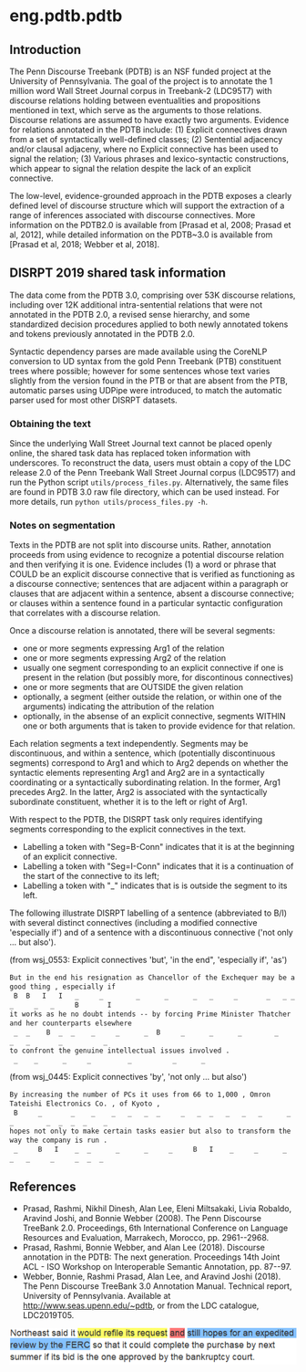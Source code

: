 # eng.pdtb.pdtb

## Introduction

The Penn Discourse Treebank (PDTB) is an NSF funded project at the University of Pennsylvania. The goal of the project is to annotate the 1 million word Wall Street Journal corpus in Treebank-2 (LDC95T7) with discourse relations holding between eventualities and propositions mentioned in text, which serve as the arguments to those relations. Discourse relations are assumed to have exactly two arguments. Evidence for relations annotated in the PDTB include: (1) Explicit connectives drawn from a set of syntactically well-defined classes; (2) Sentential adjacency and/or clausal adjaceny, where no Explicit connective has been used to signal the relation; (3) Various phrases and lexico-syntactic constructions, which appear to signal the relation despite the lack of an explicit connective.

The low-level, evidence-grounded approach in the PDTB exposes a clearly defined level of discourse structure which will support the extraction of a range of inferences associated with discourse connectives. More information on the PDTB2.0 is available from [Prasad et al, 2008; Prasad et al, 2012], while detailed information on the PDTB~3.0 is available from [Prasad et al, 2018; Webber et al, 2018].

## DISRPT 2019 shared task information

The data come from the PDTB 3.0, comprising over 53K discourse relations, including over 12K additional intra-sentential relations that were not annotated in the PDTB 2.0, a revised sense hierarchy, and some standardized decision procedures applied to both newly annotated tokens and tokens previously annotated in the PDTB 2.0.

Syntactic dependency parses are made available using the CoreNLP conversion to UD syntax from the gold Penn Treebank (PTB) constituent trees where possible; however for some sentences whose text varies slightly from the version found in the PTB or that are absent from the PTB, automatic parses using UDPipe were introduced, to match the automatic parser used for most other DISRPT datasets.

### Obtaining the text

Since the underlying Wall Street Journal text cannot be placed openly online, the shared task data has replaced token information with underscores. To reconstruct the data, users must obtain a copy of the LDC release 2.0 of the Penn Treebank Wall Street Journal corpus (LDC95T7) and run the Python script `utils/process_files.py`. Alternatively, the same files are found in PDTB 3.0 raw file directory, which can be used instead. For more details, run `python utils/process_files.py -h`. 

### Notes on segmentation

Texts in the PDTB are not split into discourse units. Rather, annotation proceeds from using evidence to recognize a potential discourse relation and then verifying it is one. Evidence includes (1) a word or phrase that COULD be an explicit discourse connective that is verified as functioning as a discourse connective; sentences that are adjacent within a paragraph or clauses that are adjacent within a sentence, absent a discourse connective; or clauses within a sentence found in a particular syntactic configuration that correlates with a discourse relation.

Once a discourse relation is annotated, there will be several segments:
  * one or more segments expressing Arg1 of the relation
  * one or more segments expressing Arg2 of the relation
  * usually one segment corresponding to an explicit connective if one is present in the relation (but possibly more, for discontinous connectives)
  * one or more segments that are OUTSIDE the given relation
  * optionally, a segment (either outside the relation, or within one of the arguments) indicating the attribution of the relation
  * optionally, in the absense of an explicit connective, segments WITHIN one or both arguments that is taken to provide evidence for that relation.

Each relation segments a text independently. Segments may be discontinuous, and within a sentence, which (potentially discontinuous segments) correspond to Arg1 and which to Arg2 depends on whether the syntactic elements representing Arg1 and Arg2 are in a syntactically coordinating or a syntactically subordinating relation.  In the former, Arg1 precedes Arg2. In the latter, Arg2 is associated with the syntactically subordinate constituent, whether it is to the left or right of Arg1.

With respect to the PDTB, the DISRPT task only requires identifying segments corresponding to the explicit connectives in the text.

  * Labelling a token with "Seg=B-Conn" indicates that it is at the beginning of an explicit connective.
  * Labelling a token with "Seg=I-Conn" indicates that it is a continuation of the start of the connective
   to its left;
  * Labelling a token with "_" indicates that is is outside the segment to its left.

The following illustrate DISRPT labelling of a sentence (abbreviated to B/I) with several distinct connectives (including a modified connective 'especially if') and of a sentence with a discontinuous connective ('not only ... but also').

(from wsj_0553: Explicit connectives 'but', 'in the end", 'especially if', 'as')

```
But in the end his resignation as Chancellor of the Exchequer may be a good thing , especially if
 B  B   I   I   _     _        _      _      _   _     _       _   _ _  _     _   _     B       I
it works as he no doubt intends -- by forcing Prime Minister Thatcher and her counterparts elsewhere
 _  _    B  _  _    _     _      _  B     _      _      _        _     _   _       _          _
to confront the genuine intellectual issues involved . 
 _    _      _     _         _          _      _
```

(from wsj_0445: Explicit connectives 'by', 'not only ... but also')

```
By increasing the number of PCs it uses from 66 to 1,000 , Omron Tateishi Electronics Co. , of Kyoto ,
 B     _       _    _    _   _   _  _     _   _  _   _   _   _      _         _        _  _  _  _    _
hopes not only to make certain tasks easier but also to transform the way the company is run .
 _     B   I    _  _      _      _     _     B   I    _     _      _   _   _     _     _  _  _
```

## References

  * Prasad, Rashmi, Nikhil Dinesh, Alan Lee, Eleni Miltsakaki, Livia Robaldo, Aravind Joshi, and Bonnie Webber (2008). The Penn Discourse TreeBank 2.0. Proceedings, 6th International Conference on Language Resources and Evaluation, Marrakech, Morocco, pp. 2961--2968.
  * Prasad, Rashmi, Bonnie Webber, and Alan Lee (2018). Discourse annotation in the PDTB: The next generation. Proceedings 14th Joint ACL - ISO Workshop on Interoperable Semantic Annotation, pp. 87--97.
  * Webber, Bonnie, Rashmi Prasad, Alan Lee, and Aravind Joshi (2018). The Penn Discourse TreeBank 3.0 Annotation Manual. Technical report, University of Pennsylvania. Available at http://www.seas.upenn.edu/~pdtb, or from the LDC catalogue, LDC2019T05.


![PDTB Annotator](./pdtb_annotation.png)

